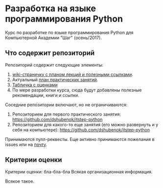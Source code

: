 # Разработка на языке программирования Python

Курс по разработке по языке программирования Python для Компьютерной Академии "Шаг" (осень/2017).

## Что содержит репозиторий

Репозиторий содержит следующие элементы:

1. [wiki-страничку с планом лекций и полезными ссылками](https://github.com/dshubenok/itstep-python/wiki).
2. Актуальный [план практических занятий](https://github.com/dshubenok/itstep-python/wiki).
3. [Табличка с оценками](https://docs.google.com/spreadsheets/d/1prNqt-UgB7AK2fJ-pDh0-WQ3-4WDGBOZTBSuT-WAd1w/edit#gid=0)
4. По мере разработки курса, сюда будут добавлены полезные рекомендации, книги и ссылки.

Соседние репозитории включают, но не ограничиваются:

1. Репозиторием для первого практического занятия: https://github.com/dshubenok/itstep-python
2. Репозиторием для какого-то еще занятия (его можно развернуть и у себя на компьютере): https://github.com/dshubenok/itstep-python

Принимаются пулл-реквесты. Еще активно принимаются пожелания в issues или на [почту](dshubenok93@gmail.com).

## Критерии оценки

Критерии оценки: бла-бла-бла
Всякая организационная информация. 

Всякое такое. 
